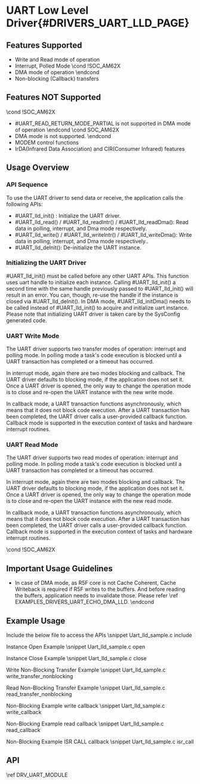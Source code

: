 
# UART Low Level Driver{#DRIVERS_UART_LLD_PAGE}

## Features Supported

- Write and Read mode of operation
- Interrupt, Polled Mode
\cond !SOC_AM62X
- DMA mode of operation
\endcond
- Non-blocking (Callback) transfers

## Features NOT Supported

\cond !SOC_AM62X
- #UART_READ_RETURN_MODE_PARTIAL is not supported in DMA mode of operation
\endcond
\cond SOC_AM62X
- DMA mode is not supported.
\endcond
- MODEM control functions
- IrDA(Infrared Data Association) and CIR(Consumer Infrared) features

## Usage Overview

### API Sequence

To use the UART driver to send data or receive, the application
calls the following APIs:

- #UART_lld_init() : Initialize the UART driver.
- #UART_lld_read() / #UART_lld_readIntr() / #UART_lld_readDma():
  Read data in polling, interrupt, and Dma mode respectively.
- #UART_lld_write() / #UART_lld_writeIntr() / #UART_lld_writeDma():
  Write data in polling, interrupt, and Dma mode respectively..
- #UART_lld_deInit():  De-initialize the UART instance.

### Initializing the UART Driver

#UART_lld_init() must be called before any other UART APIs.
This function uses uart handle to initialize
each instance. Calling #UART_lld_init() a second time with the same handle
previously passed to #UART_lld_init() will result in an error.  You can,
though, re-use the handle if the instance is closed via #UART_lld_deInit().
In DMA mode, #UART_lld_initDma() needs to be called instead of
#UART_lld_init() to acquire and initialize uart instance.
Please note that initializing UART driver is taken care by the
SysConfig generated code.

### UART Write Mode

The UART driver supports two transfer modes of operation: interrupt and polling mode.
In polling mode a task's code execution is blocked until a UART
transaction has completed or a timeout has occurred.

In interrupt mode, again there are two modes blocking and callback.
The UART driver defaults to blocking mode, if the application does not set it.
Once a UART driver is opened, the only way to change the operation mode
is to close and re-open the UART instance with the new write mode.

In callback mode, a UART transaction functions asynchronously, which
means that it does not block code execution. After a UART transaction
has been completed, the UART driver calls a user-provided callback function.
Callback mode is supported in the execution context of tasks and
hardware interrupt routines.

### UART Read Mode

The UART driver supports two read modes of operation: interrupt and polling mode.
In polling mode a task's code execution is blocked until a UART
transaction has completed or a timeout has occurred.

In interrupt mode, again there are two modes blocking and callback.
The UART driver defaults to blocking mode, if the application does not set it.
Once a UART driver is opened, the only way to change the operation mode
is to close and re-open the UART instance with the new read mode.

In callback mode, a UART transaction functions asynchronously, which
means that it does not block code execution. After a UART transaction
has been completed, the UART driver calls a user-provided callback function.
Callback mode is supported in the execution context of tasks and
hardware interrupt routines.

\cond !SOC_AM62X
## Important Usage Guidelines

- In case of DMA mode, as R5F core is not Cache Coherent, Cache Writeback is required if R5F writes to the buffers.
  And before reading the buffers, application needs to invalidate those. Please refer \ref EXAMPLES_DRIVERS_UART_ECHO_DMA_LLD.
\endcond
## Example Usage

Include the below file to access the APIs
\snippet Uart_lld_sample.c include

Instance Open Example
\snippet Uart_lld_sample.c open

Instance Close Example
\snippet Uart_lld_sample.c close

Write Non-Blocking Transfer Example
\snippet Uart_lld_sample.c write_transfer_nonblocking

Read Non-Blocking Transfer Example
\snippet Uart_lld_sample.c read_transfer_nonblocking

Non-Blocking Example write callback
\snippet Uart_lld_sample.c write_callback

Non-Blocking Example read callback
\snippet Uart_lld_sample.c read_callback

Non-Blocking Example ISR CALL callback
\snippet Uart_lld_sample.c isr_call

## API

\ref DRV_UART_MODULE
